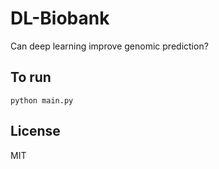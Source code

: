 # DL-Biobank
Can deep learning improve genomic prediction?

## To run
```python main.py```

## License
MIT
